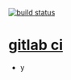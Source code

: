 [![build status](https://ci.gitlab.org/projects/8/status.png?ref=master)](https://ci.gitlab.org/projects/8?ref=master)

[gitlab ci](https://gitlab.com/gitlab-org/gitlab-ci-runner/blob/master)
====
- y
